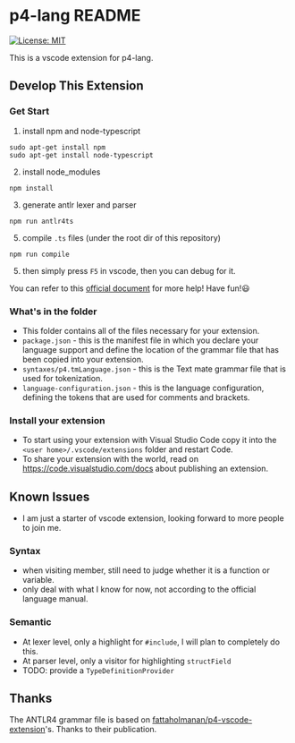 # p4-lang README

[![License: MIT](https://img.shields.io/badge/License-Apache-blue.svg)](https://github.com/RabbitWhite1/p4-lang-vscode/blob/master/LICENSE)

This is a vscode extension for p4-lang. 

## Develop This Extension

### Get Start

1. install npm and node-typescript
  ```shell
  sudo apt-get install npm
  sudo apt-get install node-typescript
  ```
2. install node_modules
  ```shell
  npm install
  ```
3. generate antlr lexer and parser
  ```shell
  npm run antlr4ts
  ```
5. compile `.ts` files (under the root dir of this repository)
  ```shell
  npm run compile
  ```
5. then simply press `F5` in vscode, then you can debug for it. 

You can refer to this [official document](https://code.visualstudio.com/api/get-started/your-first-extension) for more help! Have fun!😃

### What's in the folder

* This folder contains all of the files necessary for your extension.
* `package.json` - this is the manifest file in which you declare your language support and define the location of the grammar file that has been copied into your extension.
* `syntaxes/p4.tmLanguage.json` - this is the Text mate grammar file that is used for tokenization.
* `language-configuration.json` - this is the language configuration, defining the tokens that are used for comments and brackets.

### Install your extension

* To start using your extension with Visual Studio Code copy it into the `<user home>/.vscode/extensions` folder and restart Code.
* To share your extension with the world, read on https://code.visualstudio.com/docs about publishing an extension.

## Known Issues

- I am just a starter of vscode extension, looking forward to more people to join me.

### Syntax

- when visiting member, still need to judge whether it is a function or variable.
- only deal with what I know for now, not according to the official language manual.

### Semantic

- At lexer level, only a highlight for `#include`, I will plan to completely do this.
- At parser level, only a visitor for highlighting `structField`
- TODO: provide a `TypeDefinitionProvider`

## Thanks

The ANTLR4 grammar file is based on [fattaholmanan/p4-vscode-extension](https://github.com/fattaholmanan/p4-vscode-extension)'s. Thanks to their publication.
